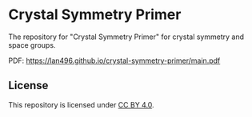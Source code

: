 # Crystal Symmetry Primer

The repository for "Crystal Symmetry Primer" for crystal symmetry and space groups.

PDF: <https://lan496.github.io/crystal-symmetry-primer/main.pdf>

## License

This repository is licensed under [CC BY 4.0](https://creativecommons.org/licenses/by/4.0/).
